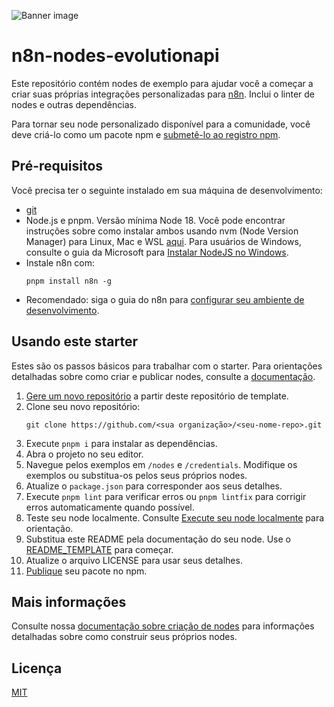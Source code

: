 ![Banner image](https://user-images.githubusercontent.com/10284570/173569848-c624317f-42b1-45a6-ab09-f0ea3c247648.png)

# n8n-nodes-evolutionapi

Este repositório contém nodes de exemplo para ajudar você a começar a criar suas próprias integrações personalizadas para [n8n](n8n.io). Inclui o linter de nodes e outras dependências.

Para tornar seu node personalizado disponível para a comunidade, você deve criá-lo como um pacote npm e [submetê-lo ao registro npm](https://docs.npmjs.com/packages-and-modules/contributing-packages-to-the-registry).

## Pré-requisitos

Você precisa ter o seguinte instalado em sua máquina de desenvolvimento:

* [git](https://git-scm.com/downloads)
* Node.js e pnpm. Versão mínima Node 18. Você pode encontrar instruções sobre como instalar ambos usando nvm (Node Version Manager) para Linux, Mac e WSL [aqui](https://github.com/nvm-sh/nvm). Para usuários de Windows, consulte o guia da Microsoft para [Instalar NodeJS no Windows](https://docs.microsoft.com/en-us/windows/dev-environment/javascript/nodejs-on-windows).
* Instale n8n com:
  ```
  pnpm install n8n -g
  ```
* Recomendado: siga o guia do n8n para [configurar seu ambiente de desenvolvimento](https://docs.n8n.io/integrations/creating-nodes/build/node-development-environment/).

## Usando este starter

Estes são os passos básicos para trabalhar com o starter. Para orientações detalhadas sobre como criar e publicar nodes, consulte a [documentação](https://docs.n8n.io/integrations/creating-nodes/).

1. [Gere um novo repositório](https://github.com/n8n-io/n8n-nodes-starter/generate) a partir deste repositório de template.
2. Clone seu novo repositório:
   ```
   git clone https://github.com/<sua organização>/<seu-nome-repo>.git
   ```
3. Execute `pnpm i` para instalar as dependências.
4. Abra o projeto no seu editor.
5. Navegue pelos exemplos em `/nodes` e `/credentials`. Modifique os exemplos ou substitua-os pelos seus próprios nodes.
6. Atualize o `package.json` para corresponder aos seus detalhes.
7. Execute `pnpm lint` para verificar erros ou `pnpm lintfix` para corrigir erros automaticamente quando possível.
8. Teste seu node localmente. Consulte [Execute seu node localmente](https://docs.n8n.io/integrations/creating-nodes/test/run-node-locally/) para orientação.
9. Substitua este README pela documentação do seu node. Use o [README_TEMPLATE](README_TEMPLATE.md) para começar.
10. Atualize o arquivo LICENSE para usar seus detalhes.
11. [Publique](https://docs.npmjs.com/packages-and-modules/contributing-packages-to-the-registry) seu pacote no npm.

## Mais informações

Consulte nossa [documentação sobre criação de nodes](https://docs.n8n.io/integrations/creating-nodes/) para informações detalhadas sobre como construir seus próprios nodes.

## Licença

[MIT](https://github.com/n8n-io/n8n-nodes-starter/blob/master/LICENSE.md)
